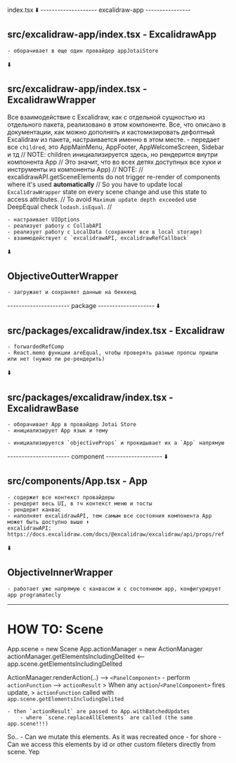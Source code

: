 

index.tsx
⬇️
-------------------- excalidraw-app ----------------
## src/excalidraw-app/index.tsx - ExcalidrawApp
    - оборачивает в еще один провайдер appJotaiStore
⬇️
## src/excalidraw-app/index.tsx - ExcalidrawWrapper
Все взаимодействие с Excalidraw, как с отдельной сущностью из отдельного пакета,
реализовано в этом компоненте. Все, что описано в документации, как можно дополнять и кастомизировать
дефолтный Excalidraw из пакета, настраивается именно в этом месте.
    - передает все `childred`, это AppMainMenu, AppFooter, AppWelcomeScreen, Sidebar и тд
    // NOTE: children инициализируется здесь, но рендерится внутри компонента App
    // Это значит, что во всех детях доступных все хуки и инструменты из компоненты App)
    // NOTE:
    // excalidrawAPI.getSceneElements do not trigger re-render of components where it's used **automatically**
    // So you have to update local `ExcalidrawWrapper` state on every scene change and use this state to access attributes.
    // To avoid `Maximum update depth exceeded` use DeepEqual check `lodash.isEqual`.
    //

    - настраивает UIOptions
    - реализует работу с CollabAPI
    - реализует работу с LocalData (сохраняет все в local storage)
    - взаимодействует с `excalidrawAPI, excalidrawRefCallback`

⬇️
## ObjectiveOutterWrapper
    - загружает и сохраняет данные на беккенд

---------------------- package --------------------
⬇️
## src/packages/excalidraw/index.tsx - Excalidraw
    - forwardedRefComp
    - React.memo функции areEqual, чтобы проверять разные пропсы пришли или нет (нужно ли ре-рендерить)
⬇️
## src/packages/excalidraw/index.tsx - ExcalidrawBase
    - оборачивает App в провайдер Jotai Store
    - инициализирует App язык и тему

    - инициализируется `objectiveProps` и прокидывает их а `App` напрямую


---------------------- component --------------------
⬇️
## src/components/App.tsx - App
    - содержит все контекст провайдеры
    - рендерит весь UI, в тч контекст меню и тосты
    - рендерит канвас
    - наполняет excalidrawAPI, тем самым все состояния компонента App может быть доступно выше ⬆️
    excalidrawAPI: https://docs.excalidraw.com/docs/@excalidraw/excalidraw/api/props/ref

⬇️
## ObjectiveInnerWrapper
    - работает уже напрямую с канвасом и с состоянием app, конфигурирует app programatecly

------------------------

# HOW TO: Scene

App.scene = new Scene
App.actionManager = new ActionManager
    actionManager.getElementsIncludingDelited <-- app.scene.getElementsIncludingDelited

ActionManager.renderAction(..) --> `<PanelComponent>`
    - perform `actionFunction` --> `actionResult`
        > When any `action`/`<PanelComponent>` fires update,
        > `actionFunction` called with `app.scene.getElementsIncludingDelited`

    - then `actionResult` are passed to App.withBatchedUpdates
        - where `scene.replaceAllElements` are called (the same app.scene!!!)

So..
    - Can we mutate this elements. As it was recreated once - for shore
    - Can we access this elements by id or other custom fileters directly from scene. Yep

